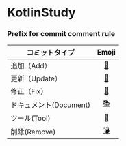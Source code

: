 # KotlinStudy

### Prefix for commit comment rule
| コミットタイプ | Emoji |
| ---------- | :-----: |
| 追加（Add） | [🍹](https://emojipedia.org/tropical-drink/) |
| 更新（Update） | [🐤](https://emojipedia.org/baby-chick/) |
| 修正（Fix） | [🔱](https://emojipedia.org/trident-emblem/) |
| ドキュメント(Document) | [📚](http://emojipedia.org/books/) |
| ツール(Tool) | [🧰](https://emojipedia.org/toolbox/) |
| 削除(Remove) | [💣 ](https://emojipedia.org/bomb/) |
